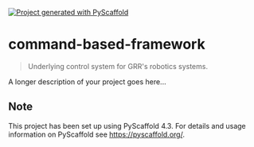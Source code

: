 <!-- These are examples of badges you might want to add to your README:
     please update the URLs accordingly

[![Built Status](https://api.cirrus-ci.com/github/<USER>/command-based-framework.svg?branch=main)](https://cirrus-ci.com/github/<USER>/command-based-framework)
[![ReadTheDocs](https://readthedocs.org/projects/command-based-framework/badge/?version=latest)](https://command-based-framework.readthedocs.io/en/stable/)
[![Coveralls](https://img.shields.io/coveralls/github/<USER>/command-based-framework/main.svg)](https://coveralls.io/r/<USER>/command-based-framework)
[![PyPI-Server](https://img.shields.io/pypi/v/command-based-framework.svg)](https://pypi.org/project/command-based-framework/)
[![Conda-Forge](https://img.shields.io/conda/vn/conda-forge/command-based-framework.svg)](https://anaconda.org/conda-forge/command-based-framework)
[![Monthly Downloads](https://pepy.tech/badge/command-based-framework/month)](https://pepy.tech/project/command-based-framework)
[![Twitter](https://img.shields.io/twitter/url/http/shields.io.svg?style=social&label=Twitter)](https://twitter.com/command-based-framework)
-->

[![Project generated with PyScaffold](https://img.shields.io/badge/-PyScaffold-005CA0?logo=pyscaffold)](https://pyscaffold.org/)

# command-based-framework

> Underlying control system for GRR's robotics systems.

A longer description of your project goes here...


<!-- pyscaffold-notes -->

## Note

This project has been set up using PyScaffold 4.3. For details and usage
information on PyScaffold see https://pyscaffold.org/.
